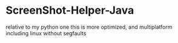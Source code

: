 # ScreenShot-Helper-Java
relative to my python one this is more optimized, and multiplatform including linux without segfaults
